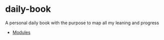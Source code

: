 # daily-book
A personal daily book with the purpose to map all my leaning and progress


- [Modules](modules/README.md)